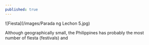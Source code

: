 ```yaml
---
published: true
---
```

![Fiesta](/images/Parada ng Lechon 5.jpg)

Although geographically small, the Philippines has probably the most number of fiesta (festivals) and 